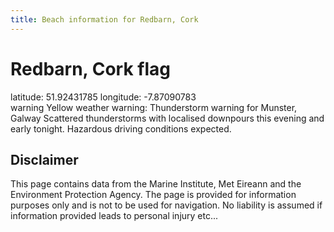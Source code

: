 ```yaml
---
title: Beach information for Redbarn, Cork
---
```

# Redbarn, Cork <span class="material-icons blue-flag">flag</span>

<div class="location-info">latitude: 51.92431785 longitude: -7.87090783</div>
<div class="met-eireann-warnings"><span class="material-icons yellow-warning">warning</span>&nbsp;Yellow weather warning: Thunderstorm warning for Munster, Galway Scattered thunderstorms with localised downpours this evening and early tonight. Hazardous driving conditions expected.&nbsp;</div>
<div></div>

## Disclaimer

This page contains data from the Marine Institute, 
Met Eireann and the Environment Protection Agency. The page is provided for
information purposes only and is not to be used for navigation. No liability 
is assumed if information provided leads to personal injury etc...